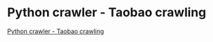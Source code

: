 # Python crawler - Taobao crawling
[Python crawler - Taobao crawling](https://aiwithcloud.com/2022/09/16/python_crawler___taobao_crawling/)